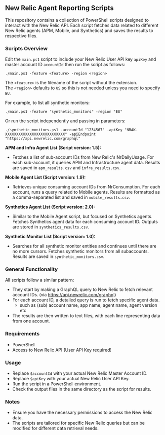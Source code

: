 ## New Relic Agent Reporting Scripts

This repository contains a collection of PowerShell scripts designed to interact with the New Relic API. Each script fetches data related to different New Relic agents (APM, Mobile, and Synthetics) and saves the results to respective files.

### Scripts Overview

Edit the `main.ps1` script to include your New Relic User API key `apiKey` and master account ID `accountId` then run the script as follows:
```pwsh
./main.ps1 -feature <feature> -region <region>
```

The `<feature>` is the filename of the script without the extension.  
The `<region>` defaults to `US` so this is not needed unless you need to specify `EU`.

For example, to list all synthetic monitors:
```pwsh
./main.ps1 -feature "synthetic_monitors" -region "EU"
```

Or run the script independently and passing in parameters:
```pwsh
./synthetic_monitors.ps1 -accountId "1234567" -apiKey "NRAK-XXXXXXXXXXXXXXXXXXXXXXXXXXX" -apiEndpoint "https://api.newrelic.com/graphql"
```

**APM and Infra Agent List (Script version: 1.5):**
- Fetches a list of sub-account IDs from New Relic's NrDailyUsage.
For each sub-account, it queries APM and Infrastructure agent data.
Results are saved in `apm_results.csv` and `infra_results.csv`.

**Mobile Agent List (Script version: 1.9):**
- Retrieves unique consuming account IDs from NrConsumption.
For each account, runs a query related to Mobile agents.
Results are formatted as a comma-separated list and saved in `mobile_results.csv`.

**Synthetics Agent List (Script version: 2.0):**
- Similar to the Mobile Agent script, but focused on Synthetics agents.
Fetches Synthetics agent data for each consuming account ID.
Outputs are stored in `synthetics_results.csv`.

**Synthetic Monitor List (Script version: 1.0):**
- Searches for all synthetic monitor entities and continues until there are no more cursors.
Fetches synthetic monitors from all subaccounts.
Results are saved in `synthetic_monitors.csv`.

### General Functionality
All scripts follow a similar pattern:
- They start by making a GraphQL query to New Relic to fetch relevant account IDs. (via https://api.newrelic.com/graphql)
- For each account ID, a detailed query is run to fetch specific agent data.
  - such as (sub) account name, app name, agent name, agent version etc
- The results are then written to text files, with each line representing data from one account.

### Requirements
- PowerShell
- Access to New Relic API (User API Key required)

### Usage
- Replace `$accountId` with your actual New Relic Master Account ID.
- Replace `$apiKey` with your actual New Relic User API Key.
- Run the script in a PowerShell environment.
- Check the output files in the same directory as the script for results.

### Notes
- Ensure you have the necessary permissions to access the New Relic data.
- The scripts are tailored for specific New Relic queries but can be modified for different data retrieval needs.
